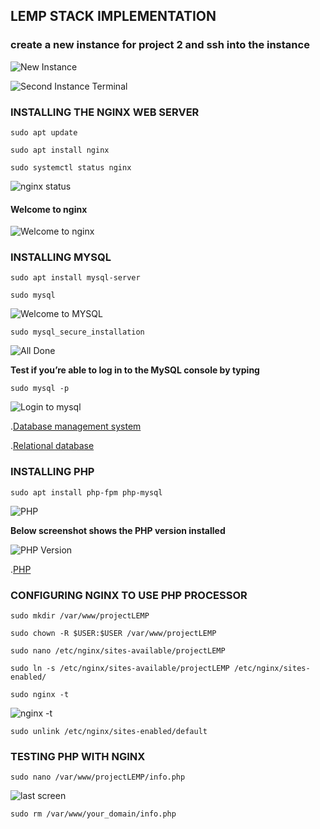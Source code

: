 ## LEMP STACK IMPLEMENTATION


### **create a new instance for project 2 and ssh into the instance**

![New Instance](./Images/Second%20Instance.png)

![Second Instance Terminal](./Images/Second%20Instance%20terminal.png)


### **INSTALLING THE NGINX WEB SERVER**



`sudo apt update`

`sudo apt install nginx`

`sudo systemctl status nginx`

![nginx status](./Images/nginx.png)


#### **Welcome to nginx**

![Welcome to nginx](./Images/welcome%20to%20nginx.png)

### **INSTALLING MYSQL**

`sudo apt install mysql-server`

`sudo mysql`

![Welcome to MYSQL](./Images/Welcome%20to%20MYSQL.png)

`sudo mysql_secure_installation`

![All Done](./Images/ALL%20Done.png)



**Test if you’re able to log in to the MySQL console by typing**

`sudo mysql -p`

![Login to mysql](./Images/login%20mysql.png)


.[Database management system](https://en.wikipedia.org/wiki/Database#Database_management_system)


.[Relational database](https://en.wikipedia.org/wiki/Relational_database)





### **INSTALLING PHP**

`sudo apt install php-fpm php-mysql`

![PHP](./Images/PHP%201.png)

**Below screenshot shows the PHP version installed**

![PHP Version](./Images/PHP%20version.png)

.[PHP](https://www.php.net/)


### **CONFIGURING NGINX TO USE PHP PROCESSOR**

`sudo mkdir /var/www/projectLEMP`

`sudo chown -R $USER:$USER /var/www/projectLEMP`

`sudo nano /etc/nginx/sites-available/projectLEMP`

`sudo ln -s /etc/nginx/sites-available/projectLEMP /etc/nginx/sites-enabled/`

`sudo nginx -t`

![nginx -t](./Images/nginx%20-t.png)

`sudo unlink /etc/nginx/sites-enabled/default`


### **TESTING PHP WITH NGINX**

`sudo nano /var/www/projectLEMP/info.php`

![last screen](./Images/last%20Screen.png)

`sudo rm /var/www/your_domain/info.php`






